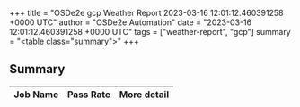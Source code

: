 +++
title = "OSDe2e gcp Weather Report 2023-03-16 12:01:12.460391258 +0000 UTC"
author = "OSDe2e Automation"
date = "2023-03-16 12:01:12.460391258 +0000 UTC"
tags = ["weather-report", "gcp"]
summary = "<table class=\"summary\"></table>"
+++
## Summary

| Job Name | Pass Rate | More detail |
|----------|-----------|-------------|




